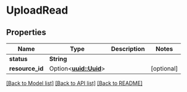 # UploadRead

## Properties

Name | Type | Description | Notes
------------ | ------------- | ------------- | -------------
**status** | **String** |  | 
**resource_id** | Option<[**uuid::Uuid**](uuid::Uuid.md)> |  | [optional]

[[Back to Model list]](../README.md#documentation-for-models) [[Back to API list]](../README.md#documentation-for-api-endpoints) [[Back to README]](../README.md)


